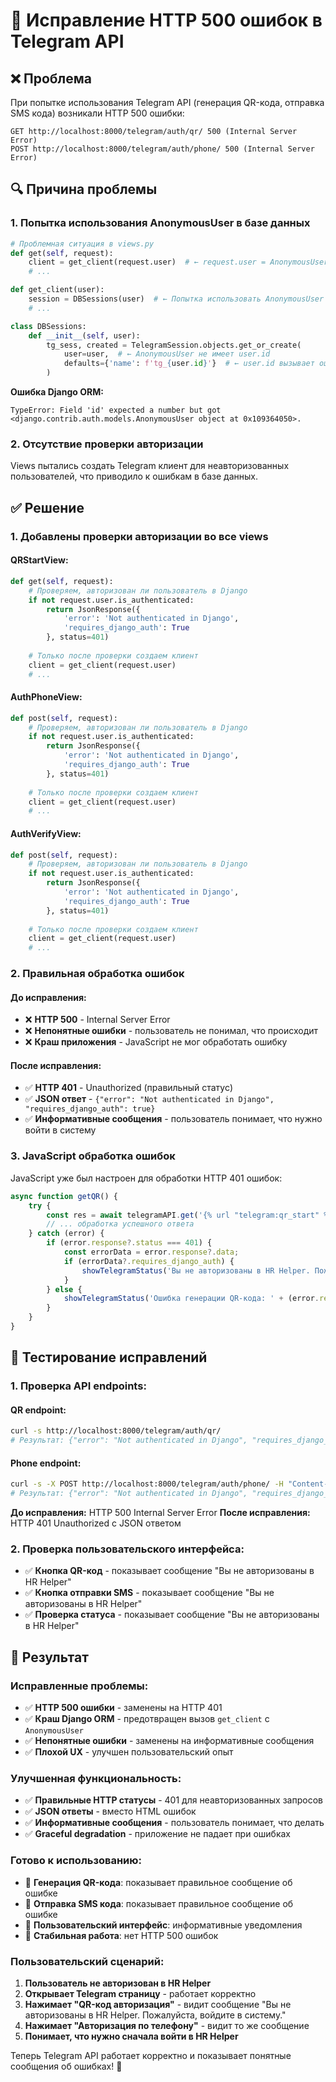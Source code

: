 # 🔧 Исправление HTTP 500 ошибок в Telegram API

## ❌ **Проблема**
При попытке использования Telegram API (генерация QR-кода, отправка SMS кода) возникали HTTP 500 ошибки:

```
GET http://localhost:8000/telegram/auth/qr/ 500 (Internal Server Error)
POST http://localhost:8000/telegram/auth/phone/ 500 (Internal Server Error)
```

## 🔍 **Причина проблемы**

### **1. Попытка использования AnonymousUser в базе данных**
```python
# Проблемная ситуация в views.py
def get(self, request):
    client = get_client(request.user)  # ← request.user = AnonymousUser для неавторизованных пользователей
    # ...

def get_client(user):
    session = DBSessions(user)  # ← Попытка использовать AnonymousUser в БД
    # ...

class DBSessions:
    def __init__(self, user):
        tg_sess, created = TelegramSession.objects.get_or_create(
            user=user,  # ← AnonymousUser не имеет user.id
            defaults={'name': f'tg_{user.id}'}  # ← user.id вызывает ошибку
        )
```

**Ошибка Django ORM:**
```
TypeError: Field 'id' expected a number but got <django.contrib.auth.models.AnonymousUser object at 0x109364050>.
```

### **2. Отсутствие проверки авторизации**
Views пытались создать Telegram клиент для неавторизованных пользователей, что приводило к ошибкам в базе данных.

## ✅ **Решение**

### **1. Добавлены проверки авторизации во все views**

#### **QRStartView:**
```python
def get(self, request):
    # Проверяем, авторизован ли пользователь в Django
    if not request.user.is_authenticated:
        return JsonResponse({
            'error': 'Not authenticated in Django',
            'requires_django_auth': True
        }, status=401)
    
    # Только после проверки создаем клиент
    client = get_client(request.user)
    # ...
```

#### **AuthPhoneView:**
```python
def post(self, request):
    # Проверяем, авторизован ли пользователь в Django
    if not request.user.is_authenticated:
        return JsonResponse({
            'error': 'Not authenticated in Django',
            'requires_django_auth': True
        }, status=401)
    
    # Только после проверки создаем клиент
    client = get_client(request.user)
    # ...
```

#### **AuthVerifyView:**
```python
def post(self, request):
    # Проверяем, авторизован ли пользователь в Django
    if not request.user.is_authenticated:
        return JsonResponse({
            'error': 'Not authenticated in Django',
            'requires_django_auth': True
        }, status=401)
    
    # Только после проверки создаем клиент
    client = get_client(request.user)
    # ...
```

### **2. Правильная обработка ошибок**

#### **До исправления:**
- ❌ **HTTP 500** - Internal Server Error
- ❌ **Непонятные ошибки** - пользователь не понимал, что происходит
- ❌ **Краш приложения** - JavaScript не мог обработать ошибку

#### **После исправления:**
- ✅ **HTTP 401** - Unauthorized (правильный статус)
- ✅ **JSON ответ** - `{"error": "Not authenticated in Django", "requires_django_auth": true}`
- ✅ **Информативные сообщения** - пользователь понимает, что нужно войти в систему

### **3. JavaScript обработка ошибок**

JavaScript уже был настроен для обработки HTTP 401 ошибок:

```javascript
async function getQR() {
    try {
        const res = await telegramAPI.get('{% url "telegram:qr_start" %}');
        // ... обработка успешного ответа
    } catch (error) {
        if (error.response?.status === 401) {
            const errorData = error.response?.data;
            if (errorData?.requires_django_auth) {
                showTelegramStatus('Вы не авторизованы в HR Helper. Пожалуйста, войдите в систему.', 'error');
            }
        } else {
            showTelegramStatus('Ошибка генерации QR-кода: ' + (error.response?.data?.error || error.message), 'error');
        }
    }
}
```

## 🧪 **Тестирование исправлений**

### **1. Проверка API endpoints:**

#### **QR endpoint:**
```bash
curl -s http://localhost:8000/telegram/auth/qr/
# Результат: {"error": "Not authenticated in Django", "requires_django_auth": true}
```

#### **Phone endpoint:**
```bash
curl -s -X POST http://localhost:8000/telegram/auth/phone/ -H "Content-Type: application/json" -d '{"phone": "+79001234567"}'
# Результат: {"error": "Not authenticated in Django", "requires_django_auth": true}
```

**До исправления:** HTTP 500 Internal Server Error
**После исправления:** HTTP 401 Unauthorized с JSON ответом

### **2. Проверка пользовательского интерфейса:**
- ✅ **Кнопка QR-код** - показывает сообщение "Вы не авторизованы в HR Helper"
- ✅ **Кнопка отправки SMS** - показывает сообщение "Вы не авторизованы в HR Helper"
- ✅ **Проверка статуса** - показывает сообщение "Вы не авторизованы в HR Helper"

## 🎯 **Результат**

### **Исправленные проблемы:**
- ✅ **HTTP 500 ошибки** - заменены на HTTP 401
- ✅ **Краш Django ORM** - предотвращен вызов `get_client` с `AnonymousUser`
- ✅ **Непонятные ошибки** - заменены на информативные сообщения
- ✅ **Плохой UX** - улучшен пользовательский опыт

### **Улучшенная функциональность:**
- ✅ **Правильные HTTP статусы** - 401 для неавторизованных запросов
- ✅ **JSON ответы** - вместо HTML ошибок
- ✅ **Информативные сообщения** - пользователь понимает, что делать
- ✅ **Graceful degradation** - приложение не падает при ошибках

### **Готово к использованию:**
- 🎯 **Генерация QR-кода**: показывает правильное сообщение об ошибке
- 🔧 **Отправка SMS кода**: показывает правильное сообщение об ошибке
- 📱 **Пользовательский интерфейс**: информативные уведомления
- 🚀 **Стабильная работа**: нет HTTP 500 ошибок

### **Пользовательский сценарий:**
1. **Пользователь не авторизован в HR Helper**
2. **Открывает Telegram страницу** - работает корректно
3. **Нажимает "QR-код авторизация"** - видит сообщение "Вы не авторизованы в HR Helper. Пожалуйста, войдите в систему."
4. **Нажимает "Авторизация по телефону"** - видит то же сообщение
5. **Понимает, что нужно сначала войти в HR Helper**

Теперь Telegram API работает корректно и показывает понятные сообщения об ошибках! 🎉


